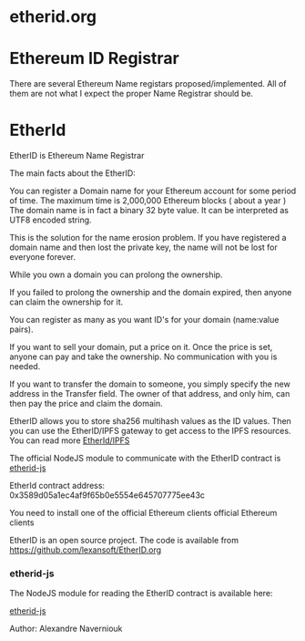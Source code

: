 # etherid.org

Ethereum ID Registrar
====================

There are several Ethereum Name registars proposed/implemented. All of them are not what I expect the proper Name Registrar should be.  

EtherId
=======

EtherID is Ethereum Name Registrar

The main facts about the EtherID:

You can register a Domain name for your Ethereum account for some period of time. The maximum time is 2,000,000 Ethereum blocks ( about a year ) The domain name is in fact a binary 32 byte value. It can be interpreted as UTF8 encoded string.

This is the solution for the name erosion problem. If you have registered a domain name and then lost the private key, the name will not be lost for everyone forever.

While you own a domain you can prolong the ownership.

If you failed to prolong the ownership and the domain expired, then anyone can claim the ownership for it.

You can register as many as you want ID's for your domain (name:value pairs).

If you want to sell your domain, put a price on it. Once the price is set, anyone can pay and take the ownership. No communication with you is needed.

If you want to transfer the domain to someone, you simply specify the new address in the Transfer field. The owner of that address, and only him, can then pay the price and claim the domain.

EtherID allows you to store sha256 multihash values as the ID values. Then you can use the
EtherID/IPFS gateway to get access to the IPFS resources. You can read more [EtherId/IPFS](https://github.com/lexansoft/etherid.org/wiki/ipfs_gateway)

The official NodeJS module to communicate with the EtherID contract is [etherid-js](https://github.com/lexansoft/etherid-js)

EtherId contract address: 0x3589d05a1ec4af9f65b0e5554e645707775ee43c

You need to install one of the official Ethereum clients official Ethereum clients

EtherID is an open source project. The code is available from https://github.com/lexansoft/EtherID.org

### etherid-js
The NodeJS module for reading the EtherID contract is available here:

[etherid-js](https://github.com/lexansoft/etherid-js)



Author: Alexandre Naverniouk



